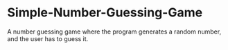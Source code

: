 # Simple-Number-Guessing-Game
A number guessing game where the program generates a random number, and the user has to guess it.
